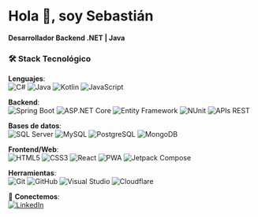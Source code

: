 # Hola 👋, soy Sebastián  
**Desarrollador Backend .NET | Java**  
 
<!-- 📚 Actualmente aprendiendo: Java.  -->

### 🛠 Stack Tecnológico  

**Lenguajes**:  
![C#](https://img.shields.io/badge/C%23-239120?style=for-the-badge&logo=c-sharp&logoColor=white)
![Java](https://img.shields.io/badge/Java-ED8B00?style=for-the-badge&logo=openjdk&logoColor=white)
![Kotlin](https://img.shields.io/badge/Kotlin-7F52FF?style=for-the-badge&logo=kotlin&logoColor=white)
![JavaScript](https://img.shields.io/badge/JavaScript-F7DF1E?style=for-the-badge&logo=javascript&logoColor=black)

**Backend**:  
![Spring Boot](https://img.shields.io/badge/Spring%20Boot-6DB33F?style=for-the-badge&logo=springboot&logoColor=white)
![ASP.NET Core](https://img.shields.io/badge/ASP.NET%20Core-512BD4?style=for-the-badge&logo=.net&logoColor=white)
![Entity Framework](https://img.shields.io/badge/Entity%20Framework-512BD4?style=for-the-badge&logo=.net&logoColor=white)
![NUnit](https://img.shields.io/badge/NUnit-25A162?style=for-the-badge&logo=nunit&logoColor=white)
![APIs REST](https://img.shields.io/badge/APIs%20REST-FF6C37?style=for-the-badge&logo=rest&logoColor=white)

**Bases de datos**:  
![SQL Server](https://img.shields.io/badge/SQL%20Server-CC2927?style=for-the-badge&logo=microsoft-sql-server&logoColor=white)
![MySQL](https://img.shields.io/badge/MySQL-4479A1?style=for-the-badge&logo=mysql&logoColor=white)
![PostgreSQL](https://img.shields.io/badge/PostgreSQL-4169E1?style=for-the-badge&logo=postgresql&logoColor=white)
![MongoDB](https://img.shields.io/badge/MongoDB-47A248?style=for-the-badge&logo=mongodb&logoColor=white)

**Frontend/Web**:  
![HTML5](https://img.shields.io/badge/HTML5-E34F26?style=for-the-badge&logo=html5&logoColor=white)
![CSS3](https://img.shields.io/badge/CSS3-1572B6?style=for-the-badge&logo=css3&logoColor=white)
![React](https://img.shields.io/badge/React-61DAFB?style=for-the-badge&logo=react&logoColor=black)
![PWA](https://img.shields.io/badge/PWA-5A0FC8?style=for-the-badge&logo=pwa&logoColor=white)
![Jetpack Compose](https://img.shields.io/badge/Jetpack%20Compose-4285F4?style=for-the-badge&logo=jetpack-compose&logoColor=white)

**Herramientas**:  
![Git](https://img.shields.io/badge/Git-F05032?style=for-the-badge&logo=git&logoColor=white)
![GitHub](https://img.shields.io/badge/GitHub-181717?style=for-the-badge&logo=github&logoColor=white)
![Visual Studio](https://img.shields.io/badge/Visual%20Studio-5C2D91?style=for-the-badge&logo=visual-studio&logoColor=white)
![Cloudflare](https://img.shields.io/badge/Cloudflare-F38020?style=for-the-badge&logo=cloudflare&logoColor=white)

🔗 **Conectemos**:  
[![LinkedIn](https://img.shields.io/badge/LinkedIn-0077B5?style=for-the-badge&logo=linkedin&logoColor=white)](https://www.linkedin.com/in/sebastian-viguie/)

<!-- ### 🔥 Proyectos  
- [API REST con .NET 8 y MongoDB](https://github.com/tu-usuario/proyecto-api)  
- [Sistema de gestión con Java Spring Boot](https://github.com/tu-usuario/proyecto-spring) 

  ![Estadísticas de GitHub](https://github-readme-stats.vercel.app/api?username=SebaViguie&show_icons=true&theme=radical)
  ![Última actividad](https://github-readme-activity-graph.vercel.app/graph?username=SebaViguie&theme=github-compact)  -->
